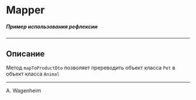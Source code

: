 # Mapper
##### _Пример использования рефлексии_
***
## Описание
Метод `mapToProductDto` позволяет пререводить объект класса `Pet` в объект класса `Animal`
***
A. Wagenheim